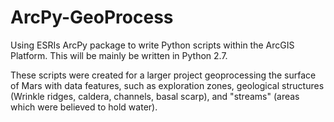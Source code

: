 # ArcPy-GeoProcess

Using ESRIs ArcPy package to write Python scripts within the ArcGIS Platform. This will be mainly be written in Python 2.7.

These scripts were created for a larger project geoprocessing the surface of Mars with data features, such as exploration zones, geological structures (Wrinkle ridges, caldera, channels, basal scarp), and "streams" (areas which were believed to hold water).
